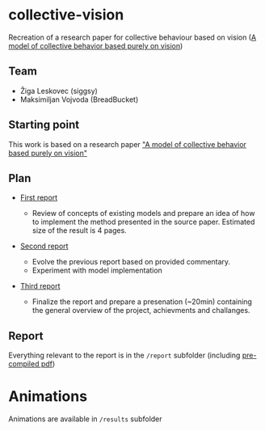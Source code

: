 # collective-vision

Recreation of a research paper for collective behaviour based on vision ([A model of collective behavior based purely on vision](http://dx.doi.org/10.1126/sciadv.aay0792))


## Team

- Žiga Leskovec (siggsy)
- Maksimiljan Vojvoda (BreadBucket)


## Starting point

This work is based on a research paper ["A model of collective behavior based purely on vision"](http://dx.doi.org/10.1126/sciadv.aay0792)


## Plan

- [First report](https://github.com/siggsy/collective-vision/milestone/1)
  - Review of concepts of existing models and prepare an idea of how to implement the method presented in the source paper. Estimated size of the result is 4 pages.

- [Second report](https://github.com/siggsy/collective-vision/milestone/2)
  - Evolve the previous report based on provided commentary.
  - Experiment with model implementation

- [Third report](https://github.com/siggsy/collective-vision/milestone/3)
  - Finalize the report and prepare a presenation (~20min) containing the general overview of the project, achievments and challanges.


## Report

Everything relevant to the report is in the `/report` subfolder (including [pre-compiled pdf](https://github.com/siggsy/collective-vision/tree/main/report/collective_vision.pdf))

# Animations

Animations are available in `/results` subfolder
